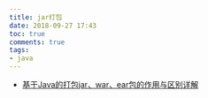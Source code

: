 ```yaml
---
title: jar打包
date: 2018-09-27 17:43
toc: true
comments: true
tags:
- java
---
```


- [基于Java的打包jar、war、ear包的作用与区别详解](https://blog.csdn.net/liangrui1988/article/details/49964711)